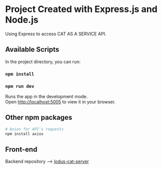 # Project Created with Express.js and Node.js

Using Express to access CAT AS A SERVICE API.

## Available Scripts

In the project directory, you can run:

### `npm install`
### `npm run dev`

Runs the app in the development mode.\
Open [http://localhost:5005](http://localhost:5005) to view it in your browser.

## Other npm packages

```python
# Axios for API's requests
npm install axios

```

## Front-end  
 
Backend repository --> [lodus-cat-server](https://github.com/Mog-Rouhi/ludus-cat-client)
